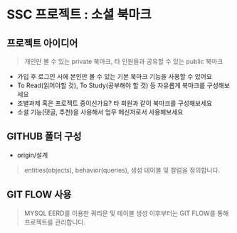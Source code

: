 # SSC 프로젝트 : 소셜 북마크

## 프로젝트 아이디어

> 개인만 볼 수 있는 private 북마크, 타 인원들과 공유할 수 있는 public 북마크 

* 가입 후 로그인 시에 본인만 볼 수 있는 기본 북마크 기능을 사용할 수 있어요
* To Read(읽어야할 것), To Study(공부해야 할 것) 등 자유롭게 북마크를 구성해보세요
* 조별과제 혹은 프로젝트 중이신가요? 타 회원과 같이 북마크를 구성해보세요
* 소셜 기능(댓글, 추천)을 사용해서 업무 메신저로서 사용해보세요

## GITHUB 폴더 구성

* origin/설계 
> entities(objects), behavior(queries), 생성 테이블 및 칼럼을 정의합니다.


## GIT FLOW 사용
> MYSQL EERD를 이용한 쿼리문 및 테이블 생성 이후부터는 GIT FLOW를 통해 프로젝트를 관리합니다.
